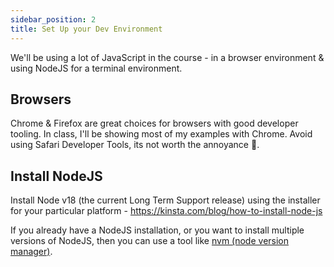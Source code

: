 ```yaml
---
sidebar_position: 2
title: Set Up your Dev Environment
---
```


We'll be using a lot of JavaScript in the course - in a browser environment & using NodeJS for a terminal environment.

## Browsers

Chrome & Firefox are great choices for browsers with good developer tooling. In class, I'll be showing most of my examples with Chrome.
Avoid using Safari Developer Tools, its not worth the annoyance :shrug:.

## Install NodeJS
Install Node v18 (the current Long Term Support release) using the installer for your particular platform - https://kinsta.com/blog/how-to-install-node-js

If you already have a NodeJS installation, or you want to install multiple versions of NodeJS, then you can use a tool like [nvm (node version manager)](https://github.com/nvm-sh/nvm).
